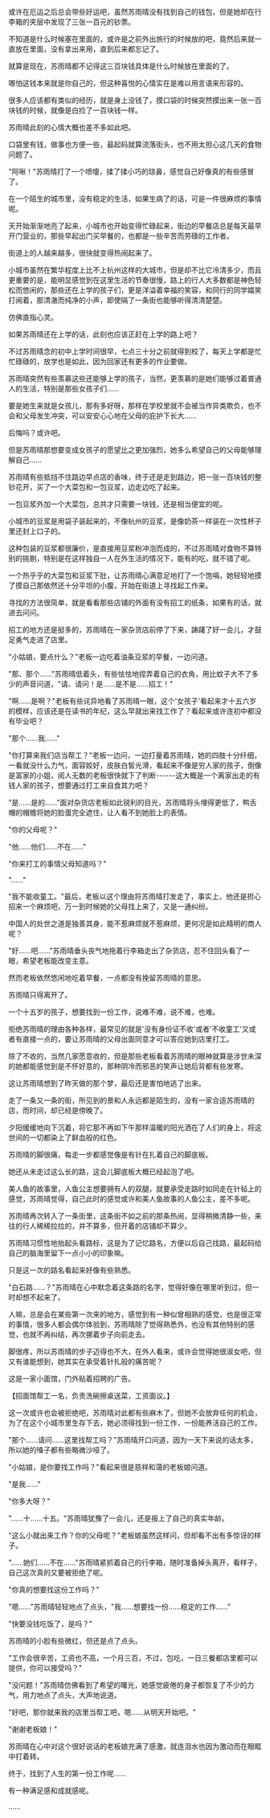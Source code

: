 <link rel="stylesheet" href="../../styles/text.css" />

或许在厄运之后总会带些好运吧，虽然苏雨晴没有找到自己的钱包，但是她却在行李箱的夹层中发现了三张一百元的钞票。

不知道是什么时候塞在里面的，或许是之前外出旅行的时候放的吧，竟然后来就一直放在里面，没有拿出来用，直到后来都忘记了。

就算是现在，苏雨晴都不记得这三百块钱具体是什么时候放在里面的了。

哪怕这钱本来就是你自己的，但这种喜悦的心情实在是难以用言语来形容的。

很多人应该都有类似的经历，就是身上没钱了，摸口袋的时候突然摸出来一张一百块钱的时候，就像是白捡了一百块钱一样。

苏雨晴此刻的心情大概也差不多如此吧。

口袋里有钱，做事也方便一些，最起码就算流落街头，也不用太担心这几天的食物问题了。

"阿啾！"苏雨晴打了一个喷嚏，揉了揉小巧的琼鼻，感觉自己好像真的有些感冒了。

在一个陌生的城市里，没有稳定的生活，如果生病了的话，可是一件很麻烦的事情呢。

天开始渐渐地亮了起来，小城市也开始变得忙碌起来，街边的早餐店总是每天最早开门营业的，那些早起出门买早餐的，也都是一些辛苦而劳碌的工作者。

街道上的人越来越多，很快就变得热闹起来了。

小城市虽然在繁华程度上比不上杭州这样的大城市，但是却不比它冷清多少，而且更重要的是，能明显感觉到在这里生活的节奏很慢，路上的行人大多数都是神色轻松而悠闲的，那些还在上学的孩子们，更是洋溢着幸福的笑容，和同行的同学嬉笑打闹着，那清澈而纯净的小声，即使隔了一条街也能够听得清清楚楚。

仿佛直指心灵。

如果苏雨晴还在上学的话，此刻也应该正赶在上学的路上吧？

不过苏雨晴念的初中上学时间很早，七点三十分之前就得到校了，每天上学都是忙忙碌碌的，放学也是如此，因为回家还有更多的作业要做。

苏雨晴突然有些羡慕这些还能够上学的孩子，当然，更羡慕的是她们能够过着普通人的生活，特别是那些女孩子们......

要是她生来就是女孩儿，那有多好呀，那样在学校里就不会被当作异类欺负，也不会和父母发生冲突，可以安安心心地在父母的庇护下长大......

后悔吗？或许吧。

但是苏雨晴那想要变成女孩子的愿望比之更加强烈，她多么希望自己的父母能够理解自己......

苏雨晴有些抵挡不住路边早点店的香味，终于还是走到路边，把一张一百块钱的整钞花开，买了一个大菜包和一包豆浆，边走边吃了起来。

一包豆浆外加一个大菜包，总共才只需要一块钱，还是相当便宜的呢。

小城市的豆浆是用袋子装起来的，不像杭州的豆浆，是像奶茶一样装在一次性杯子里还封上口子的。

这种包装的豆浆都很廉价，是直接用豆浆粉冲泡而成的，不过苏雨晴对食物不算特别的挑剔，特别是在这样独自一人在外生活的情况下，能有的吃，就不错了呢。

一个热乎乎的大菜包和豆浆下肚，让苏雨晴心满意足地打了一个饱嗝，她轻轻地摸了摸自己那依然还十分平坦的小腹，开始在街道上寻找起工作来。

寻找的方法很简单，就是看看那些店铺的外面有没有招工的纸条，如果有的话，就进去问问。

招工的地方还是挺多的，苏雨晴在一家杂货店前停了下来，踌躇了好一会儿，才鼓足勇气走进了店里。

"小姑娘，要点什么？"老板一边吃着油条豆浆的早餐，一边问道。

"那、那个......"苏雨晴低着头，有些怯怯地捏弄着自己的衣角，用比蚊子大不了多少的声音问道，"请、请问！是......是不是......招工！"

"啊......是啊？"老板有些诧异地看了苏雨晴一眼，这个'女孩子'看起来才十五六岁的模样，应该还是在读书的年纪，这么早就出来找工作了？看起来或许连初中都没有毕业吧？

"那个......我......"

"你打算来我们店当帮工？"老板一边问，一边打量着苏雨晴，她的四肢十分纤细，一看就没什么力气，面容姣好，皮肤白皙光滑，看起来不像是穷人家的孩子，倒像是富家的小姐，阅人无数的老板很快就下了判断------这大概是一个离家出走的有钱人家的孩子，想要通过打工来自食其力吧？

"是......是的......"面对杂货店老板如此锐利的目光，苏雨晴将头埋得更低了，鸭舌帽的帽檐将她的脸蛋完全遮住，让人看不到她脸上的表情。

"你的父母呢？"

"他......他们......不在......"

"你来打工的事情父母知道吗？"

"......"

"我不能收童工。"最后，老板以这个理由将苏雨晴打发走了，事实上，他还是担心招来一个麻烦吧，万一到时候她的父母找上来了，又是一通纠纷。

中国人的处世之道是独善其身，能不惹麻烦就不惹麻烦，更何况是如此精明的商人呢？

"好......吧......"苏雨晴垂头丧气地拖着行李箱走出了杂货店，忍不住回头看了一眼，希望老板能改变主意。

然而老板依然悠闲地吃着早餐，一点都没有挽留苏雨晴的意思。

苏雨晴只得离开了。

一个十五岁的孩子，想要找到一份工作，说难不难，说不难，也难。

拒绝苏雨晴的理由各种各样，最常见的就是'没有身份证不收'或者'不收童工'又或者有直接一点的，要让苏雨晴的父母出面同意才可以答应她到店里打工。

除了不收的，当然几家愿意收的，但是那些老板看着苏雨晴的眼神就算是涉世未深的她都能感觉到是不怀好意的，那种阴冷而邪恶的笑声让她后背都有些发寒。

这让苏雨晴想到了昨天做的那个梦，最后还是害怕地逃了出来。

走了一条又一条的街，所见到的景和人永远都是陌生的，没有一家合适苏雨晴的店，而时间，却已经是傍晚了。

夕阳缓缓地向下沉着，将它那不再如下午那样温暖的阳光洒在了人们的身上，将这世间的一切都染上了鲜血般的红色。

苏雨晴的脚很痛，每走一步都感觉像是有针在扎着自己的脚底板。

她还从未走过这么长的路，这会儿脚底板大概已经起泡了吧。

美人鱼的故事里，人鱼公主想要拥有人的双腿，就要承受走路时如同走在针毡上的感觉，苏雨晴觉得，自己此时的感觉或许和美人鱼故事的人鱼公主，差不多呢。

苏雨晴再次转入了一条街里，这条街不如之前的那条热闹，显得稍微清静一些，来往的行人稀稀拉拉的，并不算多，但开着的店铺却不算少。

苏雨晴习惯性地抬起头看路标，这是为了记忆路名，方便以后自己找路，最起码给自己的脑海里留下一点小小的印象嘛。

只是这一次的路名看起来好像有些熟悉。

"白石路......？"苏雨晴在心中默念着这条路的名字，觉得好像在哪里听到过，但一时却想不起来了。

人嘛，总是会在某些第一次来的地方，感觉到有一种似曾相熟的感觉，也是很正常的事情，很多人都会偶尔体验到，苏雨晴除了觉得熟悉外，也没有其他特别的感觉，也就不再纠结，再次挪着步子向前走去。

脚很疼，所以苏雨晴的步子迈得也不大，在外人看来，或许会觉得她很淑女吧，但又有谁能想到，她其实在承受着针扎般的痛苦呢？

这是一家小面馆，门外贴着招聘的广告。

【招面馆帮工一名，负责洗碗擦桌送菜，工资面议。】

这一次或许也会被拒绝吧，苏雨晴对此都有些麻木了，但她不会放弃任何的机会，为了在这个小城市里生存下去，她必须得找到一份工作，一份能养活自己的工作。

"那个......请问......这里找帮工吗？"苏雨晴开口问道，因为一天下来说的话太多，所以她的嗓子都有些略微沙哑了。

"小姑娘，是你要找工作吗？"看起来很是慈祥和蔼的老板娘问道。

"是我......"

"你多大呀？"

"......十......十五。"苏雨晴犹豫了一会儿，还是报上了自己的真实年龄。

"这么小就出来工作？你的父母呢？"老板娘虽然这样问，但却看不出有多惊讶的样子。

"......她们......不在......"苏雨晴紧抓着自己的行李箱，随时准备掉头离开，看样子，自己这次真的又要被拒绝了呢。

"你真的想要找这份工作吗？"

"嗯......"苏雨晴轻轻地点了点头，"我......想要找一份......稳定的工作......"

"快要没钱吃饭了，是吗？"

苏雨晴的小脸有些微红，但还是点了点头。

"工作会很辛苦，工资也不高，一个月三百，不过，包吃，一日三餐都店里都可以提供，你可以接受吗？"

"没问题！"苏雨晴仿佛看到了希望的曙光，她感觉疲倦的身子都恢复了不少的力气，用力地点了点头，大声地说道。

"好吧，那你就来我的店里当帮工吧，嗯......从明天开始吧。"

"谢谢老板娘！"

苏雨晴在心中对这个很好说话的老板娘充满了感激，就连泪水也因为激动而在眼眶中打着转。

终于，找到了人生的第一份工作呢......

有一种满足感和成就感呢。

......
